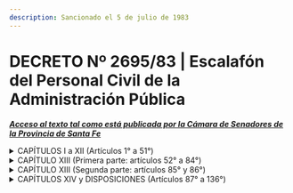 ```yaml
---
description: Sancionado el 5 de julio de 1983
---
```


# DECRETO Nº 2695/83 | Escalafón del Personal Civil de la Administración Pública

[_**Acceso al texto tal como está publicada por la Cámara de Senadores de la Provincia de Santa Fe**_](https://drive.google.com/file/d/1g2Jb4ZMIoWw5ae-vooux9SJLeIFLVOFI/view?usp=sharing)

<details>

<summary>CAPÍTULOS  I a XII (Artículos 1° a 51°)</summary>

1. ÁMBITO Y ESTRUCTURA ESCALAFONARIA (Artículos 1° a 2°)
2. CONDICIONES GENERALES DE INGRESO (Artículos 3° a 5°)
3. CARRERA ESCALAFONARIA (Artículos 6° a 9°)
4. AGRUPAMIENTO ADMINISTRATIVO (Artículos 10° a 14°)
5. AGRUPAMIENTO PROFESIONAL (Artículos 15° a 17°)
6. AGRUPAMIENTO TÉCNICO (Artículos 18° a 22°)
7. AGRUPAMIENTO HOSPITALARIO – ASISTENCIAL (Artículo 23°)
   * SUBAGRUPAMIENTO HOSPITALARIO (Artículos 24° a 26°)
   * SUBAGRUPAMIENTO ASISTENCIAL (Artículos 27°)
8. AGRUPAMIENTO SISTEMA PROVINCIAL DE INFORMÁTICA (Artículos 28° a 35°)
9. &#x20;AGRUPAMIENTO CULTURAL (Artículos 36° a 40°)
10. AGRUPAMIENTO MANTENIMIENTO Y PRODUCCIÓN (Artículos 41° a 45°)&#x20;
11. AGRUPAMIENTO SERVICIOS GENERALES (Artículos 46° a 50°)

11 bis. AGRUPAMIENTO DE ADMINISTRADORES PROVINCIALES (Artículo 50° bis)

* AGRUPAMIENTO ASISTENTES ESCOLARES
* AGRUPAMIENTO ASISTENTES DE JUSTICIA PENAL JUVENIL
* AGRUPAMIENTO ASISTENCIAL COMUNITARIO

12\. CAMBIO DE AGRUPAMIENTO (Artículo 51°)

</details>

<details>

<summary>CAPÍTULO XIII (Primera parte: artículos 52° a 84°)</summary>

13\. RETRIBUCIONES (Artículos 52° a 84°)

</details>

<details>

<summary>CAPÍTULO XIII (Segunda parte: artículos 85° y 86°)</summary>

13\. RETRIBUCIONES (Artículos 85° y 86°)

</details>

<details>

<summary>CAPÍTULOS XIV y DISPOSICIONES (Artículos 87° a 136°)</summary>

14\. RÉGIMEN DE CONCURSOS (Artículos 87° a 116°)

DISPOSICIONES GENERALES (Artículos 117° a 124°)

DISPOSICIONES TRANSITORIAS (Artículos 125° a 136°)

</details>

